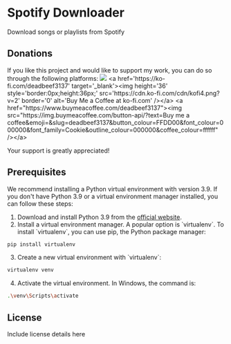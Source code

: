 # Spotify Downloader
Download songs or playlists from Spotify

## Donations

If you like this project and would like to support my work, you can do so through the following platforms:
[![](https://c5.patreon.com/external/logo/become_a_patron_button.png)]([https://www.patreon.com/z3nth10n](https://www.patreon.com/user?u=23888929))
<a href='https://ko-fi.com/deadbeef3137' target='_blank'><img height='36' style='border:0px;height:36px;' src='https://cdn.ko-fi.com/cdn/kofi4.png?v=2' border='0' alt='Buy Me a Coffee at ko-fi.com' /></a>
<a href="https://www.buymeacoffee.com/deadbeef3137"><img src="https://img.buymeacoffee.com/button-api/?text=Buy me a coffee&emoji=&slug=deadbeef3137&button_colour=FFDD00&font_colour=000000&font_family=Cookie&outline_colour=000000&coffee_colour=ffffff" /></a>

Your support is greatly appreciated!



## Prerequisites

We recommend installing a Python virtual environment with version 3.9. If you don't have Python 3.9 or a virtual environment manager installed, you can follow these steps:

1. Download and install Python 3.9 from the [official website](https://www.python.org/downloads/release/python-390/).
2. Install a virtual environment manager. A popular option is \`virtualenv\`. To install \`virtualenv\`, you can use pip, the Python package manager:

```bash
pip install virtualenv
```

3. Create a new virtual environment with \`virtualenv\`:

```bash
virtualenv venv
```

4. Activate the virtual environment. In Windows, the command is:

```bash
.\venv\Scripts\activate
```

## License

Include license details here
